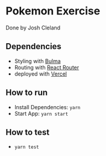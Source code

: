 # Pokemon Exercise
Done by Josh Cleland

## Dependencies

 - Styling with [Bulma](bulma.io)
 - Routing with [React Router](reactrouter.com/docs/en/v6)
 - deployed with [Vercel](vercel.io)

## How to run
 - Install Dependencies: `yarn`
 - Start App: `yarn start`

## How to test
 - `yarn test`